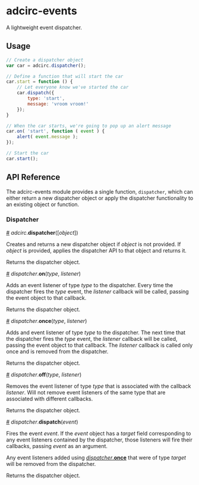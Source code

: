 # adcirc-events

A lightweight event dispatcher.

## Usage

```javascript
// Create a dispatcher object
var car = adcirc.dispatcher();

// Define a function that will start the car
car.start = function () {
    // Let everyone know we've started the car
    car.dispatch({
        type: 'start',
        message: 'vroom vroom!'
    });
}

// When the car starts, we're going to pop up an alert message
car.on( 'start', function ( event ) {
    alert( event.message );
});

// Start the car
car.start();

```

## API Reference

The adcirc-events module provides a single function, `dispatcher`, which can either return a new dispatcher object or apply the dispatcher functionality to an existing object or function.

### Dispatcher

<a name="adcirc-dispatcher" href="#adcirc-dispatcher">#</a> *adcirc*.**dispatcher**([*object*])

Creates and returns a new dispatcher object if *object* is not provided. If *object* is provided, applies the dispatcher API to that object and returns it.

Returns the dispatcher object.

<a name="dispatcher-on" href="#dispatcher-on">#</a> *dispatcher*.**on**(*type*, *listener*)

Adds an event listener of type *type* to the dispatcher. Every time the dispatcher fires the *type* event, the *listener* callback will be called, passing the event object to that callback.

Returns the dispatcher object.

<a name="dispatcher-once" href="#dispatcher-once">#</a> *dispatcher*.**once**(*type*, *listener*)

Adds and event listener of type *type* to the dispatcher. The next time that the dispatcher fires the *type* event, the *listener* callback will be called, passing the event object to that callback. The *listener* callback is called only once and is removed from the dispatcher.

Returns the dispatcher object.

<a name="dispatcher-off" href="#dispatcher-off">#</a> *dispatcher*.**off**(*type*, *listener*)

Removes the event listener of type *type* that is associated with the callback *listener*. Will not remove event listeners of the same type that are associated with different callbacks.

Returns the dispatcher object.

<a name="dispatcher-dispatch" href="#dispatcher-dispatch">#</a> *dispatcher*.**dispatch**(*event*)

Fires the event *event*. If the *event* object has a *target* field corresponding to any event listeners contained by the dispatcher, those listeners will fire their callbacks, passing *event* as an argument.

Any event listeners added using <a href="#dispatcher-once">*dispatcher*.**once**</a> that were of type *target* will be removed from the dispatcher.

Returns the dispatcher object.